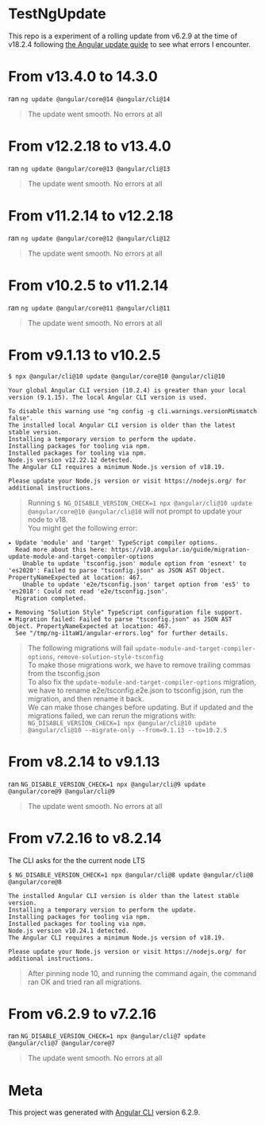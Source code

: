 # TestNgUpdate

This repo is a experiment of a rolling update from v6.2.9 at the time of v18.2.4 following [the Angular update guide](https://angular.dev/update-guide) to see what errors I encounter.

# From v13.4.0 to 14.3.0
ran `ng update @angular/core@14 @angular/cli@14`

> The update went smooth. No errors at all

# From v12.2.18 to v13.4.0
ran `ng update @angular/core@13 @angular/cli@13`

> The update went smooth. No errors at all

#  From v11.2.14 to v12.2.18
ran `ng update @angular/core@12 @angular/cli@12`

> The update went smooth. No errors at all

# From v10.2.5 to v11.2.14
ran `ng update @angular/core@11 @angular/cli@11`

> The update went smooth. No errors at all

# From v9.1.13 to v10.2.5
```
$ npx @angular/cli@10 update @angular/core@10 @angular/cli@10

Your global Angular CLI version (10.2.4) is greater than your local version (9.1.15). The local Angular CLI version is used.

To disable this warning use "ng config -g cli.warnings.versionMismatch false".
The installed local Angular CLI version is older than the latest stable version.
Installing a temporary version to perform the update.
Installing packages for tooling via npm.
Installed packages for tooling via npm.
Node.js version v12.22.12 detected.
The Angular CLI requires a minimum Node.js version of v18.19.

Please update your Node.js version or visit https://nodejs.org/ for additional instructions.
```

> Running `$ NG_DISABLE_VERSION_CHECK=1 npx @angular/cli@10 update @angular/core@10 @angular/cli@10` will not prompt to update your node to v18.  
You might get the following error:  
```
▸ Update 'module' and 'target' TypeScript compiler options.
  Read more about this here: https://v10.angular.io/guide/migration-update-module-and-target-compiler-options
    Unable to update 'tsconfig.json' module option from 'esnext' to 'es2020': Failed to parse "tsconfig.json" as JSON AST Object. PropertyNameExpected at location: 467.
    Unable to update 'e2e/tsconfig.json' target option from 'es5' to 'es2018': Could not read 'e2e/tsconfig.json'.
  Migration completed.

▸ Removing "Solution Style" TypeScript configuration file support.
✖ Migration failed: Failed to parse "tsconfig.json" as JSON AST Object. PropertyNameExpected at location: 467.
  See "/tmp/ng-i1taW1/angular-errors.log" for further details.
```

> The following migrations will fail `update-module-and-target-compiler-options`, `remove-solution-style-tsconfig`  
To make those migrations work, we have to remove trailing commas from the tsconfig.json  
To also fix the `update-module-and-target-compiler-options` migration, we have to rename e2e/tsconfig.e2e.json to tsconfig.json, run the migration, and then rename it back.  
We can make those changes before updating. But if updated and the migrations failed, we can rerun the migrations with: `NG_DISABLE_VERSION_CHECK=1 npx @angular/cli@10 update @angular/cli@10 --migrate-only --from=9.1.13 --to=10.2.5`

# From v8.2.14 to v9.1.13
ran `NG_DISABLE_VERSION_CHECK=1 npx @angular/cli@9 update @angular/core@9 @angular/cli@9`

> The update went smooth. No errors at all

# From v7.2.16 to v8.2.14
The CLI asks for the the current node LTS
```
$ NG_DISABLE_VERSION_CHECK=1 npx @angular/cli@8 update @angular/cli@8 @angular/core@8

The installed Angular CLI version is older than the latest stable version.
Installing a temporary version to perform the update.
Installing packages for tooling via npm.
Installed packages for tooling via npm.
Node.js version v10.24.1 detected.
The Angular CLI requires a minimum Node.js version of v18.19.

Please update your Node.js version or visit https://nodejs.org/ for additional instructions.
```

> After pinning node 10, and running the command again, the command ran OK and tried ran all migrations.

# From v6.2.9 to v7.2.16
ran `NG_DISABLE_VERSION_CHECK=1 npx @angular/cli@7 update @angular/cli@7 @angular/core@7`

> The update went smooth. No errors at all

# Meta

This project was generated with [Angular CLI](https://github.com/angular/angular-cli) version 6.2.9.
